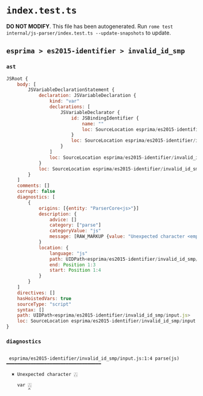 # `index.test.ts`

**DO NOT MODIFY**. This file has been autogenerated. Run `rome test internal/js-parser/index.test.ts --update-snapshots` to update.

## `esprima > es2015-identifier > invalid_id_smp`

### `ast`

```javascript
JSRoot {
	body: [
		JSVariableDeclarationStatement {
			declaration: JSVariableDeclaration {
				kind: "var"
				declarations: [
					JSVariableDeclarator {
						id: JSBindingIdentifier {
							name: ""
							loc: SourceLocation esprima/es2015-identifier/invalid_id_smp/input.js 2:0-2:0 ()
						}
						loc: SourceLocation esprima/es2015-identifier/invalid_id_smp/input.js 2:0-2:0
					}
				]
				loc: SourceLocation esprima/es2015-identifier/invalid_id_smp/input.js 1:0-2:0
			}
			loc: SourceLocation esprima/es2015-identifier/invalid_id_smp/input.js 1:0-2:0
		}
	]
	comments: []
	corrupt: false
	diagnostics: [
		{
			origins: [{entity: "ParserCore<js>"}]
			description: {
				advice: []
				category: ["parse"]
				categoryValue: "js"
				message: [RAW_MARKUP {value: "Unexpected character <emphasis>"}, "\u{1f012}", RAW_MARKUP {value: "</emphasis>"}]
			}
			location: {
				language: "js"
				path: UIDPath<esprima/es2015-identifier/invalid_id_smp/input.js>
				end: Position 1:3
				start: Position 1:4
			}
		}
	]
	directives: []
	hasHoistedVars: true
	sourceType: "script"
	syntax: []
	path: UIDPath<esprima/es2015-identifier/invalid_id_smp/input.js>
	loc: SourceLocation esprima/es2015-identifier/invalid_id_smp/input.js 1:0-2:0
}
```

### `diagnostics`

```

 esprima/es2015-identifier/invalid_id_smp/input.js:1:4 parse(js) ━━━━━━━━━━━━━━━━━━━━━━━━━━━━━━━━━━━

  ✖ Unexpected character 🀒

    var 🀒
        ^


```
